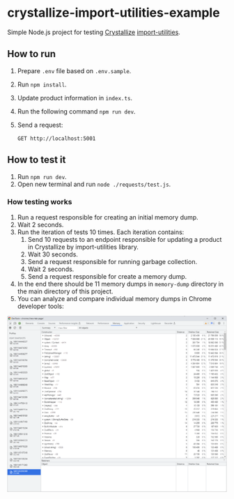 # crystallize-import-utilities-example

Simple Node.js project for testing [Crystallize](https://crystallize.com/) [import-utilities](https://github.com/CrystallizeAPI/import-utilities).

## How to run

1. Prepare `.env` file based on `.env.sample`.
2. Run `npm install`.
3. Update product information in `index.ts`.
4. Run the following command `npm run dev`.
5. Send a request:

    ```text
    GET http://localhost:5001
    ```

## How to test it

1. Run `npm run dev`.
2. Open new terminal and run `node ./requests/test.js`.

### How testing works

1. Run a request responsible for creating an initial memory dump.
2. Wait 2 seconds.
3. Run the iteration of tests 10 times. Each iteration contains:
    1. Send 10 requests to an endpoint responsible for updating a product in Crystallize by import-utilities library.
    2. Wait 30 seconds.
    3. Send a request responsible for running garbage collection.
    4. Wait 2 seconds.
    5. Send a request responsible for create a memory dump.
4. In the end there should be 11 memory dumps in `memory-dump` directory in the main directory of this project.
5. You can analyze and compare individual memory dumps in Chrome developer tools:

![screenshot1](./docs/screenshot1.png)